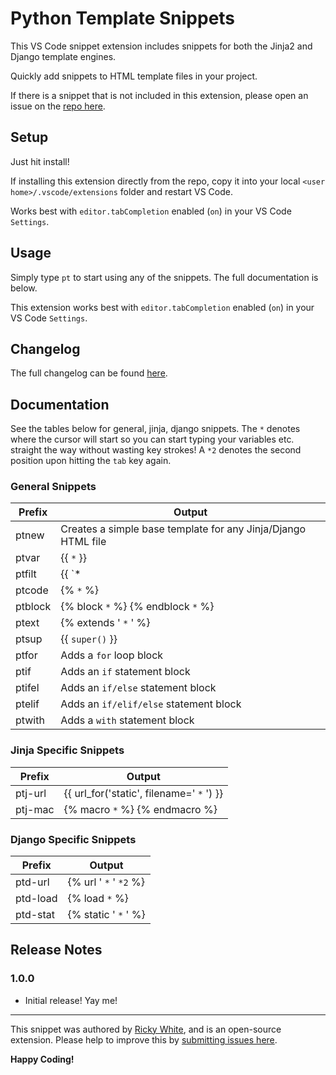 # Python Template Snippets

This VS Code snippet extension includes snippets for both the Jinja2 and Django template engines.

Quickly add snippets to HTML template files in your project. 

If there is a snippet that is not included in this extension, please open an issue on the [repo here](https://github.com/EndlessTrax/python-template-snippets).

## Setup

Just hit install!

If installing this extension directly from the repo, copy it into your local `<user home>/.vscode/extensions` folder and restart VS Code.

Works best with `editor.tabCompletion` enabled (`on`) in your VS Code `Settings`.

## Usage

Simply type `pt` to start using any of the snippets. The full documentation is below.

This extension works best with `editor.tabCompletion` enabled (`on`) in your VS Code `Settings`.

## Changelog

The full changelog can be found [here](CHANGELOG.md).

## Documentation

See the tables below for general, jinja, django snippets. The `*` denotes where the cursor will start so you can start typing your variables etc. straight the way without wasting key strokes! A `*2` denotes the second position upon hitting the `tab` key again.

### General Snippets

Prefix | Output
-------|-------
ptnew | Creates a simple base template for any Jinja/Django HTML file
ptvar | {{ `*` }}
ptfilt | {{ `* | *2` }}
ptcode | {% `*` %}
ptblock | {% block `*` %} {% endblock `*` %}
ptext | {% extends ' `*` ' %}
ptsup | {{ `super()` }}
ptfor | Adds a `for` loop block
ptif | Adds an `if` statement block
ptifel | Adds an `if/else` statement block
ptelif | Adds an `if/elif/else` statement block
ptwith | Adds a `with` statement block

### Jinja Specific Snippets

Prefix | Output
-------|-------
ptj-url | {{ url_for('static', filename=' `*` ') }}
ptj-mac | {% macro `*` %} {% endmacro %}

### Django Specific Snippets

Prefix | Output
-------|-------
ptd-url | {% url ' `*` ' `*2` %}
ptd-load | {% load `*` %}
ptd-stat | {% static ' `*` ' %}

## Release Notes

### 1.0.0

- Initial release! Yay me!

---

This snippet was authored by [Ricky White](https://rickywhite.net/), and is an open-source extension. Please help to improve this by [submitting issues here](https://github.com/EndlessTrax/python-template-snippets/issues).

**Happy Coding!**

